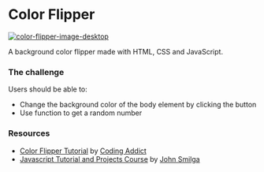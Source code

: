 # Color Flipper

[![color-flipper-image-desktop](https://user-images.githubusercontent.com/20262557/182350576-af2b18c0-668c-4f8c-b6f5-19d8e32d3d80.JPG)](https://joemar-ceneza.github.io/color-flipper/)

A background color flipper made with HTML, CSS and JavaScript.

### The challenge

Users should be able to:

- Change the background color of the body element by clicking the button
- Use function to get a random number

### Resources

- [Color Flipper Tutorial](https://www.youtube.com/watch?v=c5SIG7Ie0dM&t=421s) by [Coding Addict](https://www.youtube.com/channel/UCMZFwxv5l-XtKi693qMJptA)
- [Javascript Tutorial and Projects Course](https://www.udemy.com/course/javascript-tutorial-for-beginners-w/) by [John Smilga](https://www.johnsmilga.com/)

